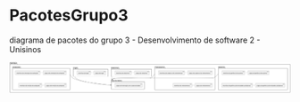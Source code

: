 # PacotesGrupo3
diagrama de pacotes do grupo 3 - Desenvolvimento de software 2 - Unisinos

<img src="https://github.com/FernandoSa93/PacotesGrupo3/blob/main/Diagrama%20de%20pacotes%20PlantUML.png" width="800" />
